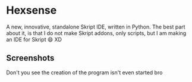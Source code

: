 # Hexsense
A new, innovative, standalone Skript IDE, written in Python. The best part about it, is that I do not make Skript addons, only scripts, but I am making an IDE for Skript 😄 XD

## Screenshots
Don't you see the creation of the program isn't even started bro
